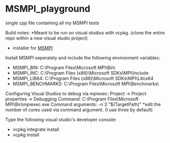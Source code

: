 # MSMPI_playground
single cpp file containing all my MSMPI tests

Build notes:
*Meant to be run on visual studios with vcpkg. (clone the entire repo within a new visual studio project) 
- installer for [MSMPI](https://www.microsoft.com/en-us/download/details.aspx?id=105289)

Install MSMPI seperately and include the following environment variables: 
  
- MSMPI_BIN: C:\Program Files\Microsoft MPI\Bin\
- MSMPI_INC: C:\Program Files (x86)\Microsoft SDKs\MPI\Include
- MSMPI_LIB64: C:\Program Files (x86)\Microsoft SDKs\MPI\Lib\x64
- MSMPI_BENCHMARKS: C:\Program Files\Microsoft MPI\Benchmarks\

Configuring Visual Studios to debug via mpiexec: 
Project -> Project properties -> Debugging 
Command: C:\Program Files\Microsoft MPI\Bin\mpiexec.exe
Command arguments: -n 3 "$(TargetPath)" 
*edit the number of cores used via command argument. (I use three by default) 

Type the following visual studio's developer console: 
- vcpkg integrate install
- vcpkg install












